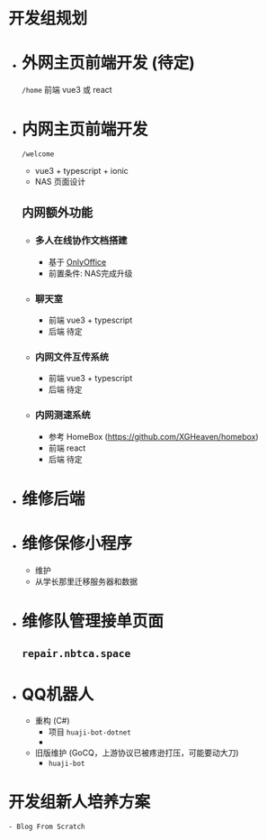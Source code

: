 # 开发组规划

- # 外网主页前端开发 (待定)
    `/home`
    前端 vue3 或 react
- # 内网主页前端开发
    `/welcome`
    - vue3 + typescript + ionic
    - NAS 页面设计
    ## 内网额外功能
    - ### 多人在线协作文档搭建
        - 基于 [OnlyOffice](https://www.onlyoffice.com/)
        - 前置条件: NAS完成升级
    - ### 聊天室
        - 前端 vue3 + typescript
        - 后端 待定
    - ### 内网文件互传系统
        - 前端 vue3 + typescript
        - 后端 待定
    - ### 内网测速系统
        - 参考 HomeBox (https://github.com/XGHeaven/homebox)
        - 前端 react
        - 后端 待定
- # 维修后端

- # 维修保修小程序
    - 维护
    - 从学长那里迁移服务器和数据
- # 维修队管理接单页面
    `repair.nbtca.space`
    - 
- # QQ机器人
    - 重构 (C#)
        - 项目 `huaji-bot-dotnet`
        - 
    - 旧版维护 (GoCQ，上游协议已被疼逊打压，可能要动大刀)
        - `huaji-bot`

# 开发组新人培养方案
    - Blog From Scratch
